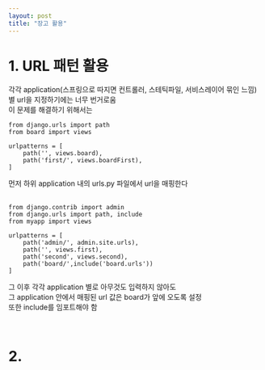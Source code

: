 ```yaml
---
layout: post
title: "장고 활용"
---
```


# 1. URL 패턴 활용  
각각 application(스프링으로 따지면 컨트롤러, 스테틱파일, 서비스레이어 묶인 느낌)  
별 url을 지정하기에는 너무 번거로움  
이 문제를 해결하기 위해서는  
```
from django.urls import path
from board import views

urlpatterns = [
    path('', views.board),
    path('first/', views.boardFirst),
]
```
먼저 하위 application 내의 urls.py 파일에서 url을 매핑한다  
<br>

```
from django.contrib import admin
from django.urls import path, include
from myapp import views

urlpatterns = [
    path('admin/', admin.site.urls),
    path('', views.first),
    path('second', views.second),
    path('board/',include('board.urls'))
]
```
그 이후 각각 application 별로 아무것도 입력하지 않아도  
그 application 안에서 매핑된 url 값은 board가 앞에 오도록 설정  
또한 include를 임포트해야 함  

<br>

# 2. 
